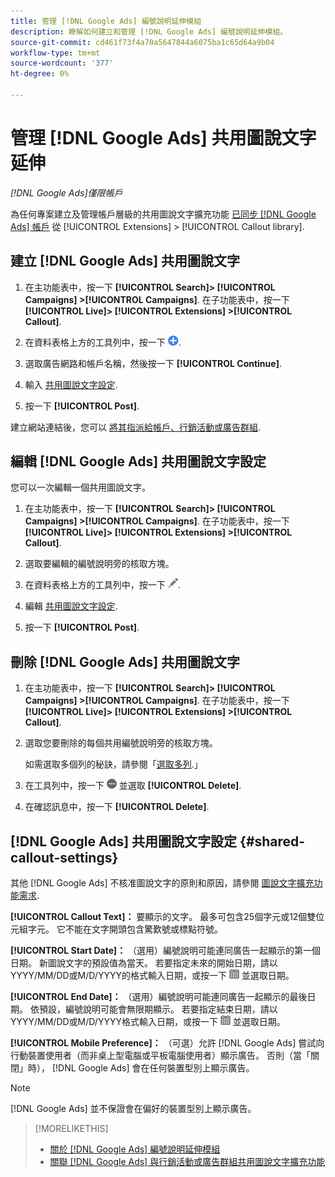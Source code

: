 ```yaml
---
title: 管理 [!DNL Google Ads] 編號說明延伸模組
description: 瞭解如何建立和管理 [!DNL Google Ads] 編號說明延伸模組。
source-git-commit: cd461f73f4a70a5647844a6075ba1c65d64a9b04
workflow-type: tm+mt
source-wordcount: '377'
ht-degree: 0%

---
```


# 管理 [!DNL Google Ads] 共用圖說文字延伸

*[!DNL Google Ads]僅限帳戶*

為任何專案建立及管理帳戶層級的共用圖說文字擴充功能 [已同步 [!DNL Google Ads] 帳戶](/help/search-social-commerce/campaign-management/accounts/ad-network-account-about.md) 從 [!UICONTROL Extensions] > [!UICONTROL Callout library].

## 建立 [!DNL Google Ads] 共用圖說文字

1. 在主功能表中，按一下 **[!UICONTROL Search]> [!UICONTROL Campaigns] >[!UICONTROL Campaigns]**. 在子功能表中，按一下 **[!UICONTROL Live]> [!UICONTROL Extensions] >[!UICONTROL Callout]**.

1. 在資料表格上方的工具列中，按一下 ![建立](/help/search-social-commerce/assets/add.png "建立").

1. 選取廣告網路和帳戶名稱，然後按一下 **[!UICONTROL Continue]**.

1. 輸入 [共用圖說文字設定](#shared-callout-settings).

1. 按一下 **[!UICONTROL Post]**.

建立網站連結後，您可以 [將其指派給帳戶、行銷活動或廣告群組](callout-extension-associate.md).

## 編輯 [!DNL Google Ads] 共用圖說文字設定

您可以一次編輯一個共用圖說文字。

1. 在主功能表中，按一下 **[!UICONTROL Search]> [!UICONTROL Campaigns] >[!UICONTROL Campaigns]**. 在子功能表中，按一下 **[!UICONTROL Live]> [!UICONTROL Extensions] >[!UICONTROL Callout]**.

1. 選取要編輯的編號說明旁的核取方塊。

1. 在資料表格上方的工具列中，按一下 ![編輯](/help/search-social-commerce/assets/edit.png "編輯").

1. 編輯 [共用圖說文字設定](#shared-callout-settings).

1. 按一下 **[!UICONTROL Post]**.

## 刪除 [!DNL Google Ads] 共用圖說文字

1. 在主功能表中，按一下 **[!UICONTROL Search]> [!UICONTROL Campaigns] >[!UICONTROL Campaigns]**. 在子功能表中，按一下 **[!UICONTROL Live]> [!UICONTROL Extensions] >[!UICONTROL Callout]**.

1. 選取您要刪除的每個共用編號說明旁的核取方塊。

   如需選取多個列的秘訣，請參閱「[選取多列](/help/search-social-commerce/common-tasks/navigation-editing-selection/multiple-rows-select.md).」

1. 在工具列中，按一下 ![更多](/help/search-social-commerce/assets/more.png "更多") 並選取 **[!UICONTROL Delete]**.

1. 在確認訊息中，按一下 **[!UICONTROL Delete]**.

## [!DNL Google Ads] 共用圖說文字設定 {#shared-callout-settings}

其他 [!DNL Google Ads] 不核准圖說文字的原則和原因，請參閱 [圖說文字擴充功能需求](https://support.google.com/adspolicy/answer/1054212).

**[!UICONTROL Callout Text]：** 要顯示的文字。 最多可包含25個字元或12個雙位元組字元。 它不能在文字開頭包含驚歎號或標點符號。

**[!UICONTROL Start Date]：** （選用）編號說明可能連同廣告一起顯示的第一個日期。 新圖說文字的預設值為當天。 若要指定未來的開始日期，請以YYYY/MM/DD或M/D/YYYY的格式輸入日期，或按一下 ![行事曆](/help/search-social-commerce/assets/calendar.png "行事曆") 並選取日期。

**[!UICONTROL End Date]：** （選用）編號說明可能連同廣告一起顯示的最後日期。 依預設，編號說明可能會無限期顯示。 若要指定結束日期，請以YYYY/MM/DD或M/D/YYYY格式輸入日期，或按一下 ![行事曆](/help/search-social-commerce/assets/calendar.png "行事曆") 並選取日期。

**[!UICONTROL Mobile Preference]：** （可選）允許 [!DNL Google Ads] 嘗試向行動裝置使用者（而非桌上型電腦或平板電腦使用者）顯示廣告。 否則（當「關閉」時）， [!DNL Google Ads] 會在任何裝置型別上顯示廣告。

>[!NOTE]
>
>[!DNL Google Ads] 並不保證會在偏好的裝置型別上顯示廣告。

>[!MORELIKETHIS]
>
>* [關於 [!DNL Google Ads] 編號說明延伸模組](callout-extension-about.md)
>* [關聯 [!DNL Google Ads] 與行銷活動或廣告群組共用圖說文字擴充功能](callout-extension-associate.md)

